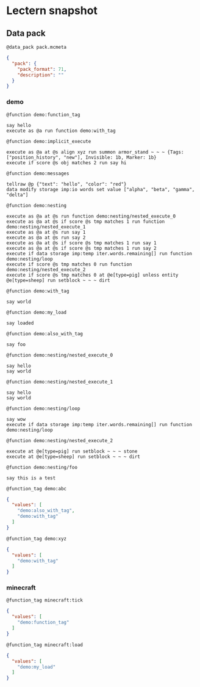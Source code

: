 # Lectern snapshot

## Data pack

`@data_pack pack.mcmeta`

```json
{
  "pack": {
    "pack_format": 71,
    "description": ""
  }
}
```

### demo

`@function demo:function_tag`

```mcfunction
say hello
execute as @a run function demo:with_tag
```

`@function demo:implicit_execute`

```mcfunction
execute as @a at @s align xyz run summon armor_stand ~ ~ ~ {Tags: ["position_history", "new"], Invisible: 1b, Marker: 1b}
execute if score @s obj matches 2 run say hi
```

`@function demo:messages`

```mcfunction
tellraw @p {"text": "hello", "color": "red"}
data modify storage imp:io words set value ["alpha", "beta", "gamma", "delta"]
```

`@function demo:nesting`

```mcfunction
execute as @a at @s run function demo:nesting/nested_execute_0
execute as @a at @s if score @s tmp matches 1 run function demo:nesting/nested_execute_1
execute as @a at @s run say 1
execute as @a at @s run say 2
execute as @a at @s if score @s tmp matches 1 run say 1
execute as @a at @s if score @s tmp matches 1 run say 2
execute if data storage imp:temp iter.words.remaining[] run function demo:nesting/loop
execute if score @s tmp matches 0 run function demo:nesting/nested_execute_2
execute if score @s tmp matches 0 at @e[type=pig] unless entity @e[type=sheep] run setblock ~ ~ ~ dirt
```

`@function demo:with_tag`

```mcfunction
say world
```

`@function demo:my_load`

```mcfunction
say loaded
```

`@function demo:also_with_tag`

```mcfunction
say foo
```

`@function demo:nesting/nested_execute_0`

```mcfunction
say hello
say world
```

`@function demo:nesting/nested_execute_1`

```mcfunction
say hello
say world
```

`@function demo:nesting/loop`

```mcfunction
say wow
execute if data storage imp:temp iter.words.remaining[] run function demo:nesting/loop
```

`@function demo:nesting/nested_execute_2`

```mcfunction
execute at @e[type=pig] run setblock ~ ~ ~ stone
execute at @e[type=sheep] run setblock ~ ~ ~ dirt
```

`@function demo:nesting/foo`

```mcfunction
say this is a test
```

`@function_tag demo:abc`

```json
{
  "values": [
    "demo:also_with_tag",
    "demo:with_tag"
  ]
}
```

`@function_tag demo:xyz`

```json
{
  "values": [
    "demo:with_tag"
  ]
}
```

### minecraft

`@function_tag minecraft:tick`

```json
{
  "values": [
    "demo:function_tag"
  ]
}
```

`@function_tag minecraft:load`

```json
{
  "values": [
    "demo:my_load"
  ]
}
```
